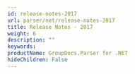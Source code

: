 ```yaml
---
id: release-notes-2017
url: parser/net/release-notes-2017
title: Release Notes - 2017
weight: 6
description: ""
keywords: 
productName: GroupDocs.Parser for .NET
hideChildren: False
---
```

